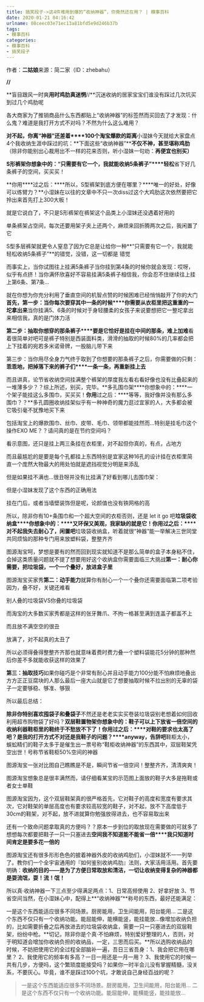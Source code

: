 ```yaml
---
title: 搞笑段子->这4件难用到爆的“收纳神器”，你竟然还在用？ | 糗事百科
date: 2020-01-21 04:16:42
urlname: 08ceec03e71ec13a81bfd5e9d246b37b
tags: 
- 糗事百科
categories:
- 糗事百科
- 搞笑段子
---
```

作者：**二姑娘**来源：简二家（ID：zhebahu）

**//**

**盲目跟风一时爽****用时鸡肋真迷惘****//**沉迷收纳的居家宝宝们谁没有踩过几次坑买到过几个鸡肋呢

各大商家为了推销商品什么东西都贴上“收纳神器”的标签然而买回去了才发现：什么鬼？难道是我打开方式不对吗？不然为什么这么难用？

**对不起，你离“神器”还差着****100个淘宝爆款的距离**小湿妹今天就给大家盘点4个我收纳生涯中踩过的坑：**下面这些“收纳神器”****不仅不神，甚至堪称鸡肋**（除非你能别出心裁用出不一样的花来否则，听小湿妹一句劝：**再便宜也别买）**

**S形裤架****你想象中的：****“只需要有它一个，我就能收纳5条裤子”****轻松**省下好几条裤子的空间，买买买！

**你用****过之后：****所以，S型裤架到底方便在哪里？****唯一的好处，好像可以练臂力？**小湿妹在以往的文章中不只一次diss过这个大鸡肋这次依然要把它拎出来首先打上300大板！

就是它说白了，不只是S形裤架在裤架这个品类上小湿妹还没遇着好用的

单条裤架占空间，每次还要用架子夹上还两个，麻烦来回折腾两次之后，我闲置了它

S型多层裤架就更令人窒息了因为它总是让给你一种**“只需要有它一个，我就能轻松收纳5条裤子”**的错觉，没错，这一切都是 错觉

而事实上，当你试图往上挂满5条裤子当你挂到第4条的时候你就会发现：哎呀，似乎有点挤！当你满怀欣喜好不容易挂满5条裤子相信我，你会忍不住继续往上挂上第6条、第7条…

就在你想为你充分利用了垂直空间的机智点赞的时候困难已经悄悄敲开了你的大门**首先，第一步：当你每次要穿其中一条的时候****你需要从衣柜里把这重重的一坨拿出来**当你挂满5、6条的时候对于身轻腰柔的女孩子来说要想把它一整坨拿出来相信我，真的是门体力活

**第二步：抽取你想穿的那条裤子****要是它恰好是挂在中间的那条，难上加难**看着很简单对吧可是裤子特别是西装面料类，滑滑的抽取的时候80%的几率都会把上下挂着的宛若多米诺骨牌，一股脑儿带下来

第三步：当你用尽全身力气终于取到了你想要的那条裤子之后，你需要做的只剩：**乖乖地，把掉落下来的裤子们****一条一条，再重新挂上去**

而且讲真，论节省收纳空间挂满整个裤架的厚度我左看右看好像也没有比叠起来的一堆薄多少？？综上所述，别买，完毕。**多孔围巾架****你想象中的：****一个架子能挂这么多围巾，买买买！****你用****过之后：****等等，我好像并没有那么多围巾？？**多孔圆圈收纳挂架似乎有一种神奇的魔力逛过宜家的人，大多都会被它吸引毫不犹豫地买下来

包括淘宝上的爆款围巾、丝巾、皮带、毛巾、领带都能挂然而...特别是挂毛巾这个操作EXO ME？？请问真的是在节约空间吗？

看示意图，还只是挂上两三条挂在衣柜里，对不起但你真的，有点，占地方

而且最尴尬的是要是每个孔都挂上东西特别是宜家这种16孔的设计挂在衣柜里简直一个庞然大物最大的用处怕就是遮挡视觉分明是来添乱

但是如果挂不满也...很丑呀并没有比挂满了好看到哪儿去围巾架：

但是小湿妹发现了这个东西的正确用法

挂在门后，或者当墙壁装饰但是呢，论颜值也没有铁网格的高

所以，除非你有10+条围巾和一个超大空间的衣柜否则，还是 let it go 吧**垃圾袋收纳盒****你想象中的：****又环保又美观，我家缺的就是它！****你用****过之后：****对不起我失去耐心了，闲置吧**垃圾袋收纳盒，听着就很“神器”能一举解决三世同堂共同烦恼的那种专门用来放塑料袋，整整齐齐

图源淘宝呵，梦想是要有的然而回到现实就知道不是那么简单的盒子本身粘不住，会掉这类质量问题就不提了想要用好这个收纳盒你需要面临三大挑战**第一：耐心****你需要，把垃圾袋，一个一个****叠好，放进盒子里**

图源淘宝买家秀**第二：动手能力**就算你有耐心一个一个叠你还需要面临第二项考验因为，叠不好，关键还难看

别人叠的垃圾袋VS你叠的垃圾袋

而淘宝的大多数买家秀都是这样的张牙舞爪、不拘一格甚至满到连盖子都盖不上

而且放不满空空的很丑

放满了，对不起真的太丑了

所以必须得叠得整整齐齐那也就意味着费时费力叠一个塑料袋能花5分钟的那种然后你差不多就能收获这样的效果了

**第三：抽取技巧**如果你碰巧是个非常有耐心并且动手能力100分能不怕麻烦地叠出方方正正豆腐块的人那么最后一座大山就是它了想要抽取时候不拉出别的无辜的袋子一定要够稳、够准、够狠

所以最后总结：

**除非你特别喜欢囤袋子和叠袋子**不然还是老老实实买卷装垃圾袋别老想着如何回收利用超市购物袋了好吗？**双层鞋置物架****你想象中的：****鞋子可以上下放****省一倍空间的收纳利器****鞋柜里的鞋终于不愁放不下了！****你用****过之后：****对鞋的要求也太高了吧？****是我的打开方式不对****还是我鞋子的问题？****anyway，告辞吧**鞋柜太小，蜈蚣精们的鞋子太多于是催生出一票号称“鞋柜收纳神器”的东西其中，双层鞋架凭空出世！号称节省鞋柜50%空间的神器

图源淘宝一张对比图自己瞧瞧是不是，瞬间节省一倍空间！整整齐齐，清清爽爽！

图源淘宝想象总是很丰满然而，请仔细看某宝的示范图上面放的鞋子大多是拖鞋或者女士单鞋

图源淘宝因为，这个双层鞋架真的很严格首先，它对鞋子的高度和宽度有要求其次，它对鞋架的单层高度也有要求较高较宽的鞋子，对不起，放不下高度低于30cm的鞋架，对不起，放不进就算你勉强放得进去，也不容易取出来

还有一个致命问题拿取真的方便吗？？原本一步到位的取放现在需要做的可就多了想想每次都要把鞋子一只一只塞进去**空间我不知道能不能省一倍****我只知道时间肯定是要多花一倍的**

图源淘宝还有很多形形色色的披着神器外皮的收纳鸡肋们，小湿妹就不一一列举了。教你们一个全宇宙通用的『如何鉴别收纳鸡肋』法则，大家活用活用。首先要明确：**收纳的目的——是为了方便日常取放和清洁，一切让收纳变得复杂的神器都是耍流氓，耍！流！氓！**

所以真·收纳神器一下三点至少得满足两点：1、日常高频使用 2、好拿好放 3、节省空间当然，在小湿妹心中，配得上**“收纳神器”**称号的东西，最好还能满足：

一是这个东西能适应很多不同场景。厨房能用，卫生间能用，阳台能用... 二是这个东西不仅只有一个收纳功能。能屈能伸，能横能竖，能挂能放...像增加收纳负担的，比如需要折叠之后再放进去的垃圾袋收纳盒，需要一只一只塞进去的双层鞋架，纷纷中枪。**切记，除非你是个真·不怕麻烦，特别爱好整理的人，否则，对于明知道会增加你收纳负担的收纳品，一定，三思而后买。**所以选购收纳品的时候，不妨把使用它的全过程全部脑补一遍，吾日三省吾身：1、我会把它用在哪里？ 2、我使用它的频率有多高？一日一用还是一月一用？ 3、我使用它的时候一共有几步，方便吗，这个繁琐度能接受吗？如果你一时半会儿没有掌握精髓，没关系，不要灰心。毕竟，谁不是踩过100个坑，才敢说自己身经百战的呢？

> 一是这个东西能适应很多不同场景。厨房能用，卫生间能用，阳台能用... 二是这个东西不仅只有一个收纳功能。能屈能伸，能横能竖，能挂能放...


